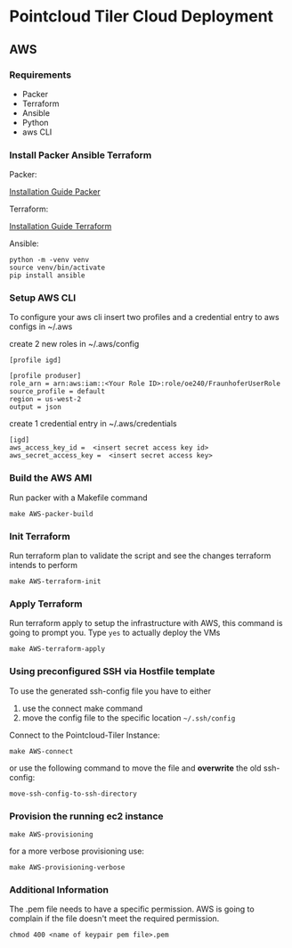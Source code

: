 # Pointcloud Tiler Cloud Deployment

## AWS

### Requirements

* Packer
* Terraform
* Ansible
* Python
* aws CLI

### Install Packer Ansible Terraform

Packer:

[Installation Guide Packer](https://learn.hashicorp.com/tutorials/packer/getting-started-install#precompiled-binaries)

Terraform:

[Installation Guide Terraform](https://learn.hashicorp.com/tutorials/terraform/install-cli)

Ansible:
```
python -m -venv venv
source venv/bin/activate
pip install ansible
```

### Setup AWS CLI
To configure your aws cli insert two profiles and a credential entry to aws configs in ~/.aws

create 2 new roles in ~/.aws/config 
```
[profile igd]

[profile produser]
role_arn = arn:aws:iam::<Your Role ID>:role/oe240/FraunhoferUserRole
source_profile = default
region = us-west-2
output = json
```

create 1 credential entry in ~/.aws/credentials

```
[igd]
aws_access_key_id =  <insert secret access key id>
aws_secret_access_key =  <insert secret access key>
```
### Build the AWS AMI

Run packer with a Makefile command

```
make AWS-packer-build
``` 

### Init Terraform

Run terraform plan to validate the script and see the changes terraform intends to perform

```
make AWS-terraform-init
``` 

### Apply Terraform

Run terraform apply to setup the infrastructure with AWS, this command is going to prompt you. Type ```yes``` to actually deploy the VMs
```
make AWS-terraform-apply
```

### Using preconfigured SSH via Hostfile template

To use the generated ssh-config file you have to either 
1) use the connect make command 
2) move the config file to the specific location ```~/.ssh/config```

Connect to the Pointcloud-Tiler Instance:

```
make AWS-connect
```

or use the following command to move the file and **overwrite** the old ssh-config:

```
move-ssh-config-to-ssh-directory
```

### Provision the running ec2 instance

```
make AWS-provisioning
```

for a more verbose provisioning use:

```
make AWS-provisioning-verbose
```

### Additional Information

The .pem file needs to have a specific permission. AWS is going to complain if the file doesn't meet the required permission.
```
chmod 400 <name of keypair pem file>.pem
```
